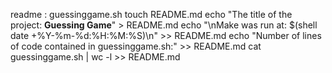 readme : guessinggame.sh
	touch README.md
	echo "The title of the project: __Guessing Game__" > README.md
	echo "\nMake was run at: $(shell date +%Y-%m-%d:%H:%M:%S)\n" >> README.md
	echo "Number of lines of code contained in guessinggame.sh:" >> README.md
	cat guessinggame.sh | wc -l >> README.md
